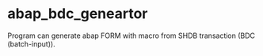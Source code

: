 abap_bdc_geneartor
==================
Program can generate abap FORM with macro from SHDB transaction (BDC (batch-input)).
